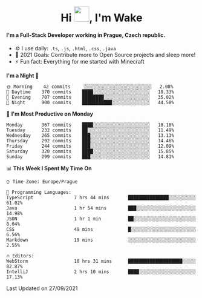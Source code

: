 <h1 align="center">Hi <img src="https://raw.githubusercontent.com/MrWakeCZ/MrWakeCZ/master/Hi.gif" width="40px" />, I'm Wake</h1>

#### I'm a Full-Stack Developer working in Prague, Czech republic.
- ⚙️ I use daily: `.ts`, `.js`, `.html`, `.css`, `.java`
- 🥅 2021 Goals: Contribute more to Open Source projects and sleep more!
- ⚡ Fun fact: Everything for me started with Minecraft

<!--START_SECTION:waka-->
**I'm a Night 🦉** 

```text
🌞 Morning    42 commits     ░░░░░░░░░░░░░░░░░░░░░░░░░   2.08% 
🌆 Daytime    370 commits    ████░░░░░░░░░░░░░░░░░░░░░   18.33% 
🌃 Evening    707 commits    ████████░░░░░░░░░░░░░░░░░   35.02% 
🌙 Night      900 commits    ███████████░░░░░░░░░░░░░░   44.58%

```
📅 **I'm Most Productive on Monday** 

```text
Monday       367 commits    ████░░░░░░░░░░░░░░░░░░░░░   18.18% 
Tuesday      232 commits    ██░░░░░░░░░░░░░░░░░░░░░░░   11.49% 
Wednesday    265 commits    ███░░░░░░░░░░░░░░░░░░░░░░   13.13% 
Thursday     292 commits    ███░░░░░░░░░░░░░░░░░░░░░░   14.46% 
Friday       244 commits    ███░░░░░░░░░░░░░░░░░░░░░░   12.09% 
Saturday     320 commits    ████░░░░░░░░░░░░░░░░░░░░░   15.85% 
Sunday       299 commits    ███░░░░░░░░░░░░░░░░░░░░░░   14.81%

```


📊 **This Week I Spent My Time On** 

```text
⌚︎ Time Zone: Europe/Prague

💬 Programming Languages: 
TypeScript               7 hrs 44 mins       ███████████████░░░░░░░░░░   61.02% 
Java                     1 hr 54 mins        ███░░░░░░░░░░░░░░░░░░░░░░   14.98% 
JSON                     1 hr 1 min          ██░░░░░░░░░░░░░░░░░░░░░░░   8.04% 
CSS                      49 mins             █░░░░░░░░░░░░░░░░░░░░░░░░   6.56% 
Markdown                 19 mins             ░░░░░░░░░░░░░░░░░░░░░░░░░   2.55%

🔥 Editors: 
WebStorm                 10 hrs 31 mins      ████████████████████░░░░░   82.87% 
IntelliJ                 2 hrs 10 mins       ████░░░░░░░░░░░░░░░░░░░░░   17.13%

```


 Last Updated on 27/09/2021
<!--END_SECTION:waka-->
